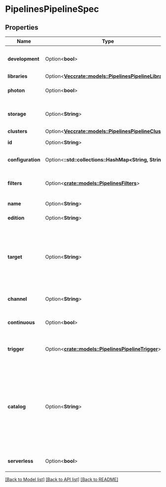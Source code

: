 # PipelinesPipelineSpec

## Properties

Name | Type | Description | Notes
------------ | ------------- | ------------- | -------------
**development** | Option<**bool**> | Whether the pipeline is in Development mode. Defaults to false. | [optional]
**libraries** | Option<[**Vec<crate::models::PipelinesPipelineLibrary>**](PipelinesPipelineLibrary.md)> |  | [optional]
**photon** | Option<**bool**> | Whether Photon is enabled for this pipeline. | [optional]
**storage** | Option<**String**> | DBFS root directory for storing checkpoints and tables. | [optional]
**clusters** | Option<[**Vec<crate::models::PipelinesPipelineCluster>**](PipelinesPipelineCluster.md)> |  | [optional]
**id** | Option<**String**> | Unique identifier for this pipeline. | [optional]
**configuration** | Option<**::std::collections::HashMap<String, String>**> | String-String configuration for this pipeline execution. | [optional]
**filters** | Option<[**crate::models::PipelinesFilters**](PipelinesFilters.md)> | Filters on which Pipeline packages to include in the deployed graph. | [optional]
**name** | Option<**String**> | Friendly identifier for this pipeline. | [optional]
**edition** | Option<**String**> | Pipeline product edition. | [optional]
**target** | Option<**String**> | Target schema (database) to add tables in this pipeline to. If not specified, no data is published to the Hive metastore or Unity Catalog. To publish to Unity Catalog, also specify `catalog`. | [optional]
**channel** | Option<**String**> | DLT Release Channel that specifies which version to use. | [optional]
**continuous** | Option<**bool**> | Whether the pipeline is continuous or triggered. This replaces `trigger`. | [optional]
**trigger** | Option<[**crate::models::PipelinesPipelineTrigger**](PipelinesPipelineTrigger.md)> | Which pipeline trigger to use. Deprecated: Use `continuous` instead. | [optional]
**catalog** | Option<**String**> | A catalog in Unity Catalog to publish data from this pipeline to. If `target` is specified, tables in this pipeline are published to a `target` schema inside `catalog` (for example, `catalog`.`target`.`table`). If `target` is not specified, no data is published to Unity Catalog. | [optional]
**serverless** | Option<**bool**> | Whether serverless compute is enabled for this pipeline. | [optional]

[[Back to Model list]](../README.md#documentation-for-models) [[Back to API list]](../README.md#documentation-for-api-endpoints) [[Back to README]](../README.md)


